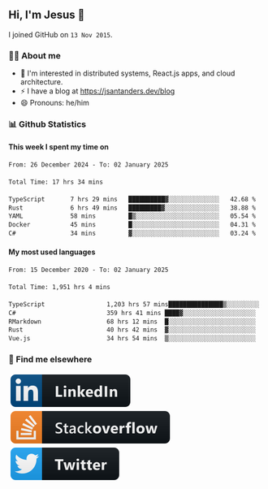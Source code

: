 ## Hi, I'm Jesus 👋

I joined GitHub on `13 Nov 2015`.

<!-- Talking about you -->

### 👨‍💻 About me

- 👦 I'm interested in distributed systems, React.js apps, and cloud architecture.
- ⚡️ I have a blog at <https://jsantanders.dev/blog>
- 😄 Pronouns: he/him

### 📊 Github Statistics

#### This week I spent my time on

<!--START_SECTION:weekly-->

```txt
From: 26 December 2024 - To: 02 January 2025

Total Time: 17 hrs 34 mins

TypeScript       7 hrs 29 mins   ██████████▓░░░░░░░░░░░░░░   42.68 %
Rust             6 hrs 49 mins   █████████▓░░░░░░░░░░░░░░░   38.88 %
YAML             58 mins         █▒░░░░░░░░░░░░░░░░░░░░░░░   05.54 %
Docker           45 mins         █░░░░░░░░░░░░░░░░░░░░░░░░   04.31 %
C#               34 mins         ▓░░░░░░░░░░░░░░░░░░░░░░░░   03.24 %
```

<!--END_SECTION:weekly-->

#### My most used languages

<!--START_SECTION:alltime-->

```txt
From: 15 December 2020 - To: 02 January 2025

Total Time: 1,951 hrs 4 mins

TypeScript                 1,203 hrs 57 mins███████████████▒░░░░░░░░░   61.71 %
C#                         359 hrs 41 mins ████▓░░░░░░░░░░░░░░░░░░░░   18.44 %
RMarkdown                  68 hrs 12 mins  █░░░░░░░░░░░░░░░░░░░░░░░░   03.50 %
Rust                       40 hrs 42 mins  ▓░░░░░░░░░░░░░░░░░░░░░░░░   02.09 %
Vue.js                     34 hrs 54 mins  ▒░░░░░░░░░░░░░░░░░░░░░░░░   01.79 %
```

<!--END_SECTION:alltime-->

### 📢 Find me elsewhere

<p>
  <a target="_blank" href="https://linkedin.com/in/jsantanders">
    <img src="https://github.com/jsantanders/jsantanders/blob/master/img/linkedin.svg" alt="LinkedIn" style="vertical-align:top; margin:4px">
  </a>
  
  <a target="_blank" href="https://stackoverflow.com/users/7318331/jesus-santander">
    <img src="https://github.com/jsantanders/jsantanders/blob/master/img/stackoverflow.svg" alt="StackOverflow" style="vertical-align:top; margin:4px">
  </a>
  
  <a target="_blank" href="http://twitter.com/jsantanders">
    <img src="https://github.com/jsantanders/jsantanders/blob/master/img/twitter.svg" alt="Twitter" style="vertical-align:top; margin:4px">
  </a>
</p>
